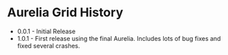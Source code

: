 # Aurelia Grid History

* 0.0.1 - Initial Release
* 1.0.1 - First release using the final Aurelia. Includes lots of bug fixes and fixed several crashes. 

